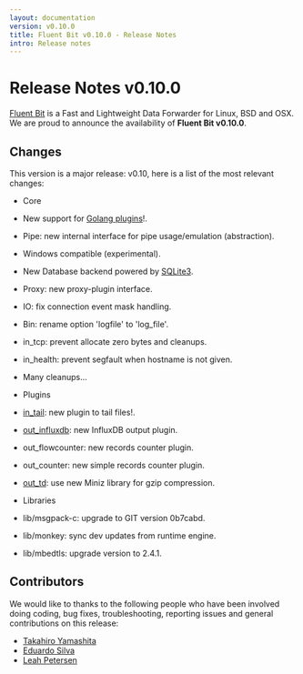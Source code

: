 ```yaml
---
layout: documentation
version: v0.10.0
title: Fluent Bit v0.10.0 - Release Notes
intro: Release notes
---
```


# Release Notes v0.10.0

[Fluent Bit](http://fluentbit.io) is a Fast and Lightweight Data Forwarder for Linux, BSD and OSX. We are proud to announce the availability of __Fluent Bit v0.10.0__.

## Changes

This version is a major release: v0.10, here is a list of the most relevant changes:

- Core
 - New support for [Golang plugins](https://github.com/fluent/fluent-bit-go)!.
 - Pipe: new internal interface for pipe usage/emulation (abstraction).
 - Windows compatible (experimental).
 - New Database backend powered by [SQLite3](http://sqlite.org).
 - Proxy: new proxy-plugin interface.
 - IO: fix connection event mask handling.
 - Bin: rename option 'logfile' to 'log_file'.
 - in_tcp: prevent allocate zero bytes and cleanups.
 - in_health: prevent segfault when hostname is not given.
 - Many cleanups...

- Plugins
 - [in_tail](http://fluentbit.io/documentation/0.10/input/tail.html): new plugin to tail files!.
 - [out_influxdb](http://fluentbit.io/documentation/0.10/output/influxdb.html): new InfluxDB output plugin.
 - out_flowcounter: new records counter plugin.
 - out_counter: new simple records counter plugin.
 - [out_td](http://fluentbit.io/documentation/0.10/output/td.html): use new Miniz library for gzip compression.

- Libraries
 - lib/msgpack-c: upgrade to GIT version 0b7cabd.
 - lib/monkey: sync dev updates from runtime engine.
 - lib/mbedtls: upgrade version to 2.4.1.

## Contributors

We would like to thanks to the following people who have been involved doing coding, bug fixes, troubleshooting, reporting issues and general contributions on this release:

- [Takahiro Yamashita](https://github.com/nokute78)
- [Eduardo Silva](http://github.com/edsiper)
- [Leah Petersen](https://github.com/leahnp)

